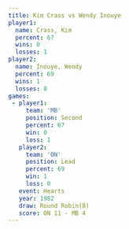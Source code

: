 ```yaml
---
title: Kim Crass vs Wendy Inouye
player1:             
  name: Crass, Kim   
  percent: 67        
  wins: 0            
  losses: 1          
player2:             
  name: Inouye, Wendy
  percent: 69        
  wins: 1            
  losses: 0          
games:
 - player1:          
     team: 'MB'      
     position: Second
     percent: 67     
     win: 0          
     loss: 1         
   player2:        
     team: 'ON'    
     position: Lead
     percent: 69   
     win: 1        
     loss: 0       
   event: Hearts       
   year: 1982          
   draw: Round Robin(8)
   score: ON 11 - MB 4 
---
```

